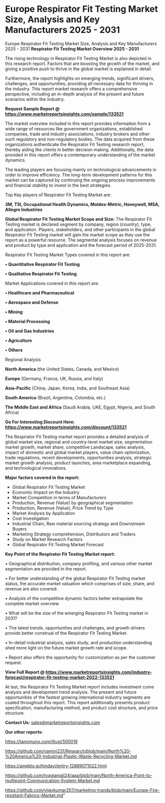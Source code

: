 # Europe Respirator Fit Testing Market Size, Analysis and Key Manufacturers 2025 - 2031
Europe Respirator Fit Testing Market Size, Analysis and Key Manufacturers 2025 - 2031
<Strong> Respirator Fit Testing Market Overview 2025 - 2031</strong>

The rising technology in Respirator Fit Testing Market is also depicted in this research report. Factors that are boosting the growth of the market, and giving a positive push to thrive in the global market is explained in detail.

Furthermore, the report highlights on emerging trends, significant drivers, challenges, and opportunities, providing all necessary data for thriving in the industry. This report market research offers a comprehensive perspective, including an in-depth analysis of the present and future scenarios within the industry.

<strong>Request Sample Report @ <a href=https://www.marketreportsinsights.com/sample/133521>https://www.marketreportsinsights.com/sample/133521</a></strong>

The market overview included in this report provides information from a wide range of resources like government organizations, established companies, trade and industry associations, industry brokers and other such regulatory and non-regulatory bodies. The data acquired from these organizations authenticate the Respirator Fit Testing research report, thereby aiding the clients in better decision making. Additionally, the data provided in this report offers a contemporary understanding of the market dynamics.

The leading players are focusing mainly on technological advancements in order to improve efficiency. The long-term development patterns for this market can be captured by continuing the ongoing process improvements and financial stability to invest in the best strategies.

Top Key players of Respirator Fit Testing Market are:

<strong>3M, TSI, Occupational Health Dynamics, Moldex-Metric, Honeywell, MSA, Allegro Industries</strong>

<strong><b>Global Respirator Fit Testing Market Scope and Size:</b></strong>
The Respirator Fit Testing market is declared segment by company, region (country), type, and application. Players, stakeholders, and other participants in the global Respirator Fit Testing market will gain the market scope as they use the report as a powerful resource. The segmental analysis focuses on revenue and product by type and application and the forecast period of 2025-2031.

Respirator Fit Testing Market Types covered in this report are:

<strong>• Quantitative Respirator Fit Testing

• Qualitative Respirator Fit Testing</strong>

Market Applications covered in this report are:

<strong>• Healthcare and Pharmaceutical

• Aerospace and Defense

• Mining

• Material Processing

• Oil and Gas Industries

• Agriculture

• Others</strong> 

Regional Analysis

<strong>North America</strong> (the United States, Canada, and Mexico)

<strong>Europe</strong> (Germany, France, UK, Russia, and Italy)

<strong>Asia-Pacific</strong> (China, Japan, Korea, India, and Southeast Asia)

<strong>South America</strong> (Brazil, Argentina, Colombia, etc.)

<strong>The Middle East and Africa</strong> (Saudi Arabia, UAE, Egypt, Nigeria, and South Africa)

<strong>Go For Interesting Discount Here: <a href=https://www.marketreportsinsights.com/discount/133521>https://www.marketreportsinsights.com/discount/133521</a></strong>

The Respirator Fit Testing market report provides a detailed analysis of global market size, regional and country-level market size, segmentation market growth, market share, competitive Landscape, sales analysis, impact of domestic and global market players, value chain optimization, trade regulations, recent developments, opportunities analysis, strategic market growth analysis, product launches, area marketplace expanding, and technological innovations.

<strong><b>Major factors covered in the report:</b></strong>
<ul>
  <li>Global Respirator Fit Testing Market </li>
  <li>Economic Impact on the Industry</li>
  <li>Market Competition in terms of Manufacturers</li>
  <li>Production, Revenue (Value) by geographical segmentation</li>
  <li>Production, Revenue (Value), Price Trend by Type</li>
  <li>Market Analysis by Application</li>
  <li>Cost Investigation</li>
  <li>Industrial Chain, Raw material sourcing strategy and Downstream Buyers</li>
  <li>Marketing Strategy comprehension, Distributors and Traders</li>
  <li>Study on Market Research Factors</li>
  <li>Global Respirator Fit Testing Market Forecast</li>
</ul>

<strong><b>Key Point of the Respirator Fit Testing Market report:</b></strong>

• Geographical distribution, company profiling, and various other market segmentation are provided in the report.

• For better understanding of the global Respirator Fit Testing market status, the accurate market valuation which comprises of size, share, and revenue are also covered.

• Analysis of the competitive dynamic factors better extrapolate the complete market overview

• What will be the size of the emerging Respirator Fit Testing market in 2031?

• The latest trends, opportunities and challenges, and growth drivers provide better construal of the Respirator Fit Testing Market.

• In-detail industrial analysis, sales study, and production understanding shed more light on the future market growth rate and scope.

• Report also offers the opportunity for customization as per the customer request.

<strong><b>View Full Report @ <a href=https://www.marketreportsinsights.com/industry-forecast/respirator-fit-testing-market-2022-133521>https://www.marketreportsinsights.com/industry-forecast/respirator-fit-testing-market-2022-133521</a></b></strong>


At last, the Respirator Fit Testing Market report includes investment come analysis and development trend analysis. The present and future opportunities of the fastest growing international industry segments are coated throughout this report. This report additionally presents product specification, manufacturing method, and product cost structure, and price structure.

<strong>Contact Us:</strong>
sales@marketreportsinsights.com

<strong>Our other reports:</strong>

<a href=https://tanomuno.com/illust/505019>https://tanomuno.com/illust/505019</a>

<a href=https://github.com/yamini231/Research/blob/main/North%20-%20America%20-Industrial-Plastic-Waste-Recycling-Market.md>https://github.com/yamini231/Research/blob/main/North%20-%20America%20-Industrial-Plastic-Waste-Recycling-Market.md</a>

<a href=https://ameblo.jp/hindavi/entry-12889071022.html>https://ameblo.jp/hindavi/entry-12889071022.html</a>

<a href=https://github.com/tyagianjali24/aaa/blob/main/North-America-Point-to-multipoint-Communication-System-Market.md>https://github.com/tyagianjali24/aaa/blob/main/North-America-Point-to-multipoint-Communication-System-Market.md</a>

<a href=https://github.com/vijaykumar207/marketing-trands/blob/main/Europe-Fire-resistant-Fabrics-Market.md>https://github.com/vijaykumar207/marketing-trands/blob/main/Europe-Fire-resistant-Fabrics-Market.md</a>"
